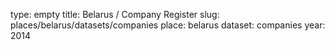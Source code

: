 type: empty
title: Belarus / Company Register
slug: places/belarus/datasets/companies
place: belarus
dataset: companies
year: 2014
